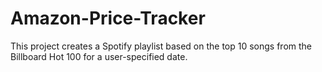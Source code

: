 # Amazon-Price-Tracker
This project creates a Spotify playlist based on the top 10 songs from the Billboard Hot 100 for a user-specified date.
